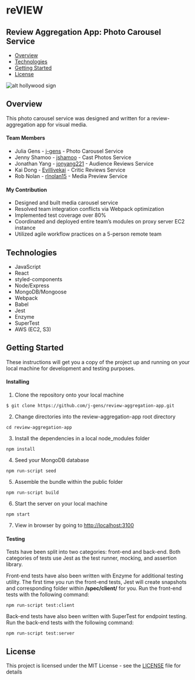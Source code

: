 #  reVIEW
## Review Aggregation App: Photo Carousel Service

* [Overview](https://github.com/j-gens/review-aggregation-app#overview)
* [Technologies](https://github.com/j-gens/review-aggregation-app#technologies)
* [Getting Started](https://github.com/j-gens/review-aggregation-app#getting-started)
* [License](https://github.com/j-gens/review-aggregation-app#license)

![alt hollywood sign](https://j-gens-portfolio.s3-us-west-1.amazonaws.com/review-gen.jpg)

## Overview

This photo carousel service was designed and written for a review-aggregation app for visual media.

#### Team Members

* Julia Gens - [j-gens](https://github.com/j-gens) - Photo Carousel Service
* Jenny Shamoo - [jshamoo](https://github.com/jshamoo) - Cast Photos Service
* Jonathan Yang - [jonyang221](https://github.com/jonyang221) - Audience Reviews Service
* Kai Dong - [Evillivekai](https://github.com/Evillivekai) - Critic Reviews Service
* Rob Nolan - [rlnolan15](https://github.com/rlnolan15) - Media Preview Service

#### My Contribution

* Designed and built media carousel service
* Resolved team integration conflicts via Webpack optimization
* Implemented test coverage over 80%
* Coordinated and deployed entire team’s modules on proxy server EC2 instance
* Utilized agile workflow practices on a 5-person remote team

## Technologies

* JavaScript
* React
* styled-components
* Node/Express
* MongoDB/Mongoose
* Webpack
* Babel
* Jest
* Enzyme
* SuperTest
* AWS (EC2, S3)

## Getting Started

These instructions will get you a copy of the project up and running on your local machine for development and testing purposes.

#### Installing

1. Clone the repository onto your local machine
```
$ git clone https://github.com/j-gens/review-aggregation-app.git
```
2. Change directories into the review-aggregation-app root directory
```
cd review-aggregation-app
```
3. Install the dependencies in a local node_modules folder
```
npm install
```
4. Seed your MongoDB database
```
npm run-script seed
```
5. Assemble the bundle within the public folder
```
npm run-script build
```
6. Start the server on your local machine
```
npm start
```
7. View in browser by going to [http://localhost:3100](http://localhost:3100)

#### Testing

Tests have been split into two categories: front-end and back-end.  Both categories of tests use Jest as the test runner, mocking, and assertion library.

Front-end tests have also been written with Enzyme for additional testing utility.  The first time you run the front-end tests, Jest will create snapshots and corresponding folder within **/spec/client/** for you.  Run the front-end tests with the following command:
```
npm run-script test:client
```
Back-end tests have also been written with SuperTest for endpoint testing.  Run the back-end tests with the following command:
```
npm run-script test:server
```

## License

This project is licensed under the MIT License - see the [LICENSE](https://github.com/j-gens/review-aggregation-app/blob/master/LICENSE) file for details

